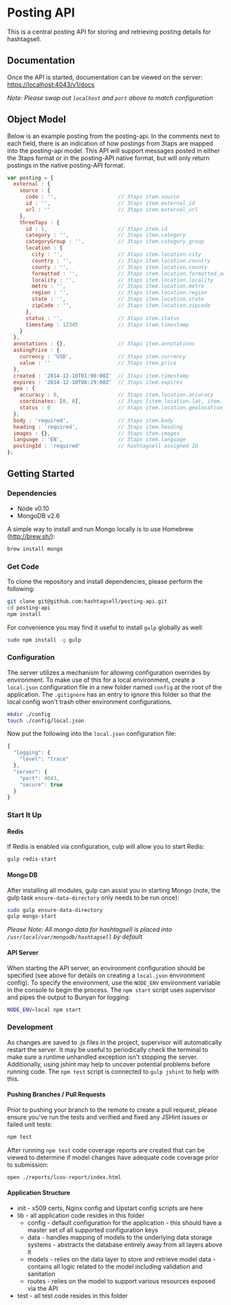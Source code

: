 # Posting API

This is a central posting API for storing and retrieving posting details for hashtagsell.

## Documentation

Once the API is started, documentation can be viewed on the server: <https://localhost:4043/v1/docs>

_Note: Please swap out `localhost` and `port` above to match configuration_

## Object Model

Below is an example posting from the posting-api. In the comments next to each field, there is an indication of how postings from 3taps are mapped into the posting-api model. This API will support messages posted in either the 3taps format or in the posting-API native format, but will only return postings in the native posting-API format.

```javascript
var posting = {
  external : {
    source : {
      code : '',                    // 3taps item.source
      id : '',                      // 3taps item.external_id
      url : ''                      // 3taps item.external_url
    },
    threeTaps : {
      id : 1,                       // 3taps item.id
      category : '',                // 3taps item.category
      categoryGroup : '',           // 3taps item.category_group
      location : {
        city : '',                  // 3taps item.location.city
        country : '',               // 3taps item.location.country
        county : '',                // 3taps item.location.county
        formatted : '',             // 3taps item.location.formatted_address
        locality : '',              // 3taps item.location.locality
        metro : '',                 // 3taps item.location.metro
        region : '',                // 3taps item.location.region
        state : '',                 // 3taps item.location.state
        zipCode : '',               // 3taps item.location.zipcode
      },
      status : '',                  // 3taps item.status
      timestamp : 12345             // 3taps item.timestamp
    }
  },
  annotations : {},                 // 3taps item.annotations
  askingPrice : {
    currency : 'USD',               // 3taps item.currency
    value : ''                      // 3taps item.price
  },
  created : '2014-12-10T01:00:00Z'  // 3taps item.timestamp
  expires : '2014-12-10T06:29:00Z'  // 3taps item.expires
  geo : {
    accuracy : 0,                   // 3taps item.location.accuracy
    coordinates: [0, 0],            // 3taps [item.location.lat, item.location.long]
    status : 0                      // 3taps item.location.geolocation_status
  },
  body : 'required',                // 3taps item.body
  heading : 'required',             // 3taps item.heading
  images : {},                      // 3taps item.images
  language : 'EN',                  // 3taps item.language
  postingId : 'required'            // hashtagsell assigned ID
};
```

## Getting Started

### Dependencies

* Node v0.10
* MongoDB v2.6

A simple way to install and run Mongo locally is to use Homebrew (<http://brew.sh/>):

```bash
brew install mongo
```

### Get Code

To clone the repository and install dependencies, please perform the following:

```bash
git clone git@github.com:hashtagsell/posting-api.git
cd posting-api
npm install
```

For convenience you may find it useful to install `gulp` globally as well:

```bash
sudo npm install -g gulp
```

### Configuration

The server utilizes a mechanism for allowing configuration overrides by environment. To make use of this for a local environment, create a `local.json` configuration file in a new folder named `config` at the root of the application. The `.gitignore` has an entry to ignore this folder so that the local config won't trash other environment configurations.

```bash
mkdir ./config
touch ./config/local.json
```

Now put the following into the `local.json` configuration file:

```javascript
{
  "logging": {
    "level": "trace"
  },
  "server": {
    "port": 4043,
    "secure": true
  }
}
```

### Start It Up

#### Redis

If Redis is enabled via configuration, culp will allow you to start Redis:

```bash
gulp redis-start
```

#### Mongo DB

After installing all modules, gulp can assist you in starting Mongo (note, the gulp task `ensure-data-directory` only needs to be run once):

```bash
sudo gulp ensure-data-directory
gulp mongo-start
```

_Please Note: All mongo data for hashtagsell is placed into `/usr/local/var/mongodb/hashtagsell` by default_

#### API Server

When starting the API server, an environment configuration should be specified (see above for details on creating a `local.json` environment config). To specify the environment, use the `NODE_ENV` environment variable in the console to begin the process. The `npm start` script uses supervisor and pipes the output to Bunyan for logging:

```bash
NODE_ENV=local npm start
```

### Development

As changes are saved to .js files in the project, supervisor will automatically restart the server. It may be useful to periodically check the terminal to make sure a runtime unhandled exception isn't stopping the server. Additionally, using jshint may help to uncover potential problems before running code. The `npm test` script is connected to `gulp jshint` to help with this.

#### Pushing Branches / Pull Requests

Prior to pushing your branch to the remote to create a pull request, please ensure you've run the tests and verified and fixed any JSHint issues or failed unit tests:

```bash
npm test
```

After running `npm test` code coverage reports are created that can be viewed to determine if model changes have adequate code coverage prior to submission:

```bash
open ./reports/lcov-report/index.html
```

#### Application Structure

* init - x509 certs, Nginx config and Upstart config scripts are here
* lib - all application code resides in this folder
  * config - default configuration for the application - this should have a master set of all supported configuration keys
  * data - handles mapping of models to the underlying data storage systems - abstracts the database entirely away from all layers above it
  * models - relies on the data layer to store and retrieve model data - contains all logic related to the model including validation and sanitation
  * routes - relies on the model to support various resources exposed via the API
* test - all test code resides in this folder
